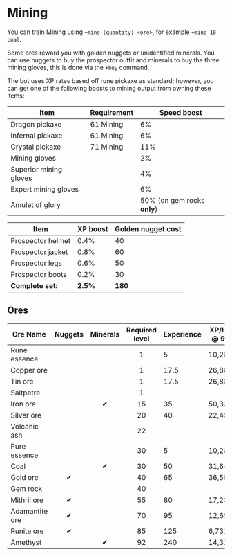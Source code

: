 # Mining

You can train Mining using `+mine [quantity] <ore>`, for example `+mine 10 coal`.

Some ores reward you with golden nuggets or unidentified minerals. You can use nuggets to buy the prospector outfit and minerals to buy the three mining gloves, this is done via the `+buy` command.

The bot uses XP rates based off rune pickaxe as standard; however, you can get one of the following boosts to mining output from owning these items:

| Item                   | Requirement | Speed boost                 |
| ---------------------- | ----------- | --------------------------- |
| Dragon pickaxe         | 61 Mining   | 6%                          |
| Infernal pickaxe       | 61 Mining   | 6%                          |
| Crystal pickaxe        | 71 Mining   | 11%                         |
| Mining gloves          |             | 2%                          |
| Superior mining gloves |             | 4%                          |
| Expert mining gloves   |             | 6%                          |
| Amulet of glory        |             | 50% (on gem rocks **only**) |

| Item              | XP boost | Golden nugget cost |
| ----------------- | -------- | ------------------ |
| Prospector helmet | 0.4%     | 40                 |
| Prospector jacket | 0.8%     | 60                 |
| Prospector legs   | 0.6%     | 50                 |
| Prospector boots  | 0.2%     | 30                 |
| **Complete set:** | **2.5%** | **180**            |

## Ores

| **Ore Name**   | **Nuggets** | **Minerals** | **Required level** | Experience | XP/Hr. @ 99 |
| -------------- | :---------: | :----------: | :----------------: | ---------- | ----------- |
| Rune essence   |             |              |          1         | 5          | 10,288      |
| Copper ore     |             |              |          1         | 17.5       | 26,881      |
| Tin ore        |             |              |          1         | 17.5       | 26,881      |
| Saltpetre      |             |              |          1         |            |             |
| Iron ore       |             |       ✔      |         15         | 35         | 50,332      |
| Silver ore     |             |              |         20         | 40         | 22,454      |
| Volcanic ash   |             |              |         22         |            |             |
| Pure essence   |             |              |         30         | 5          | 10,288      |
| Coal           |             |       ✔      |         30         | 50         | 31,644      |
| Gold ore       |      ✔      |              |         40         | 65         | 36,556      |
| Gem rock       |             |              |         40         |            |             |
| Mithril ore    |      ✔      |              |         55         | 80         | 17,231      |
| Adamantite ore |      ✔      |              |         70         | 95         | 12,654      |
| Runite ore     |      ✔      |              |         85         | 125        | 6,731       |
| Amethyst       |             |       ✔      |         92         | 240        | 14,321      |
